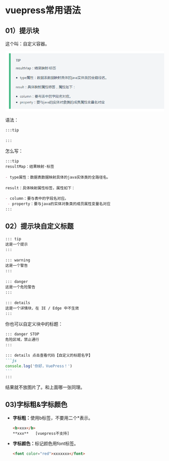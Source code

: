 # vuepress常用语法

## 01）提示块

这个叫：自定义容器。

![image-20230716190717622](./Writing_rules.assets/image-20230716190717622.png)

语法：

```markdown
:::tip

:::
```

怎么写：

```markdown
:::tip
resultMap：结果映射·标签

- type属性：数据表数据映射具体的java实体类的全路径名。

result：具体映射属性标签，属性如下：

- column：要与表中的字段名对应。
 - property：要与java的实体对象类的成员属性变量名对应
:::
```



## 02）提示块自定义标题

```md
::: tip
这是一个提示
:::

::: warning
这是一个警告
:::

::: danger
这是一个危险警告
:::

::: details
这是一个详情块，在 IE / Edge 中不生效
:::
```

你也可以自定义块中的标题：

~~~md
::: danger STOP
危险区域，禁止通行
:::

::: details 点击查看代码【自定义的标题名字】
```js
console.log('你好，VuePress！')
```
:::
~~~

结果就不放图片了。和上面哪一张同理。

## 03)字标粗&字标颜色

- <b>字标粗：</b>使用b标签，不要用二个*表示。

  ```html
  <b>xxx</b>
  **xxx**   [vuepress不支持]
  ```

- <b>字标颜色：</b>标记颜色用font标签。

  ```html
  <font color="red">xxxxxxx</font>
  ```

  



